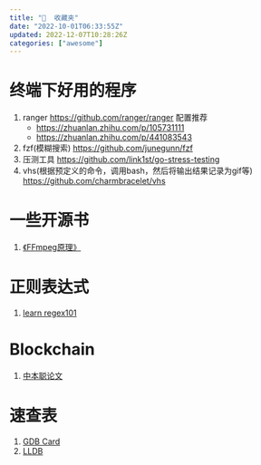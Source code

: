 ```yaml
---
title: "🌟  收藏夹"
date: "2022-10-01T06:33:55Z"
updated: 2022-12-07T10:28:26Z
categories: ["awesome"]
---
```

# 终端下好用的程序
1. ranger https://github.com/ranger/ranger  配置推荐
	- https://zhuanlan.zhihu.com/p/105731111
	- https://zhuanlan.zhihu.com/p/441083543
2. fzf(模糊搜索) https://github.com/junegunn/fzf
3. 压测工具 https://github.com/link1st/go-stress-testing
4. vhs(根据预定义的命令，调用bash，然后将输出结果记录为gif等) https://github.com/charmbracelet/vhs

# 一些开源书

1. [《FFmpeg原理》](https://ffmpeg.xianwaizhiyin.net/cover.html) 

# 正则表达式

1. [learn regex101](https://regexlearn.com/zh-cn/learn)

# Blockchain

1. [中本聪论文](https://nakamotoinstitute.org/static/docs/bitcoin-zh-cn.pdf)

# 速查表
1. [GDB Card](https://inst.eecs.berkeley.edu/~cs61c/sp21/resources-pdfs/gdb5-refcard.pdf)
2. [LLDB](https://lldb.llvm.org/use/map.html)